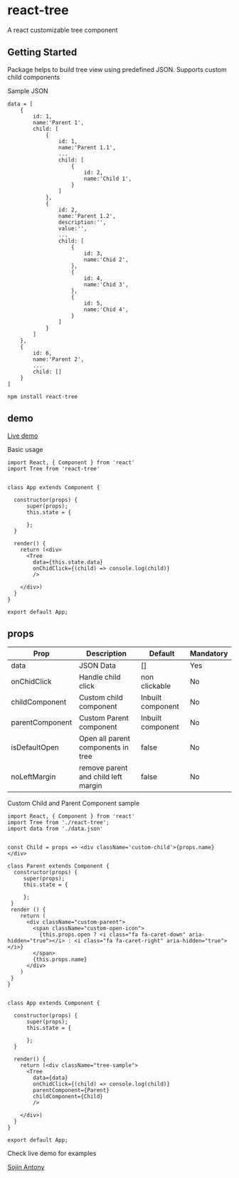 # react-tree
A react customizable tree component

## Getting Started

Package helps to build tree view using predefined JSON.
Supports custom child components

Sample JSON
```
data = [
    {
        id: 1,
        name:'Parent 1',
        child: [
            {
                id: 1,
                name:'Parent 1.1',
                ...
                child: [
                    {
                        id: 2,
                        name:'Child 1',
                    }
                ]
            },
            {
                id: 2,
                name:'Parent 1.2',
                description:'',
                value:'',
                ...
                child: [
                    {
                        id: 3,
                        name:'Chid 2',
                    },
                    {
                        id: 4,
                        name:'Chid 3',
                    },
                    {
                        id: 5,
                        name:'Chid 4',
                    }
                ]
            }
        ]
    },
    {
        id: 6,
        name:'Parent 2',
        ...
        child: []
    }
]
```
```
npm install react-tree

```
## demo
[Live demo](https://sojinantony01.github.io/react-tree/)


Basic usage
```
import React, { Component } from 'react'
import Tree from 'react-tree'


class App extends Component {

  constructor(props) {
      super(props);
      this.state = {
       
      };
  }

  render() {
    return (<div>
      <Tree
        data={this.state.data}
        onChidClick={(child) => console.log(child)}
        />
                            
    </div>)
  }
}

export default App;

```
## props

| Prop | Description | Default | Mandatory
| --- | --- | -- | -- |
| data | JSON Data   | [] |  Yes |
| onChidClick | Handle child click |  non clickable | No
| childComponent | Custom child component | Inbuilt component | No
| parentComponent | Custom Parent component | Inbuilt component | No
| isDefaultOpen | Open all parent components in tree | false | No
| noLeftMargin | remove parent and child left margin | false | No



Custom  Child and Parent Component sample


```
import React, { Component } from 'react'
import Tree from './react-tree';
import data from './data.json'


const Child = props => <div className='custom-child'>{props.name}</div>

class Parent extends Component {
  constructor(props) {
     super(props);
     this.state = {
      
     };
 }
 render () {
    return (
      <div className="custom-parent">
        <span className="custom-open-icon">
          {this.props.open ? <i class="fa fa-caret-down" aria-hidden="true"></i> : <i class="fa fa-caret-right" aria-hidden="true"></i>}
        </span>
        {this.props.name}
      </div>
    )
 }
}


class App extends Component {

  constructor(props) {
      super(props);
      this.state = {
       
      };
  }

  render() {
    return (<div className="tree-sample">
      <Tree
        data={data}
        onChidClick={(child) => console.log(child)}
        parentComponent={Parent}
        childComponent={Child}
        />
                            
    </div>)
  }
}

export default App;
```
Check live demo for examples

[Sojin Antony](https://github.com/sojinantony01)

